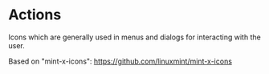 Actions
======
Icons which are generally used in menus and dialogs for interacting with the user.

Based on "mint-x-icons":
https://github.com/linuxmint/mint-x-icons
